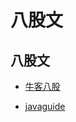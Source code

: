 # 八股文


## 八股文

- [牛客八股](https://www.nowcoder.com/issue/tutorial?tutorialId=94&uuid=36e2c89b4b4641f8b3c566758fdc879d)

- [javaguide](https://javaguide.cn/)


